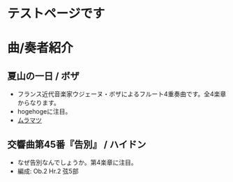 # テストページです
# 曲/奏者紹介
## 夏山の一日 / ボザ
* フランス近代音楽家ウジェーヌ・ボザによるフルート4重奏曲です。全4楽章からなります。
* hogehogeに注目。
* [ムラマツ](http://www.muramatsuflute.com/shop/g/gG2071/)
## 交響曲第45番『告別』 / ハイドン
* なぜ告別なんでしょうか。第4楽章に注目。
* 編成: Ob.2 Hr.2 弦5部